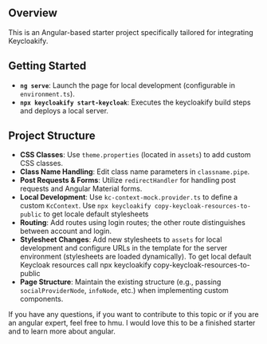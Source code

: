
## Overview

This is an Angular-based starter project specifically tailored for integrating Keycloakify.

## Getting Started

- **`ng serve`**: Launch the page for local development (configurable in `environment.ts`).
- **`npx keycloakify start-keycloak`**: Executes the keycloakify build steps and deploys a local server.

## Project Structure

- **CSS Classes**: Use `theme.properties` (located in `assets`) to add custom CSS classes.
- **Class Name Handling**: Edit class name parameters in `classname.pipe`.
- **Post Requests & Forms**: Utilize `redirectHandler` for handling post requests and Angular Material forms.
- **Local Development**: Use `kc-context-mock.provider.ts` to define a custom `KcContext`. Use `npx keycloakify copy-keycloak-resources-to-public` to get locale default stylesheets 
- **Routing**: Add routes using login routes; the other route distinguishes between account and login.
- **Stylesheet Changes**: Add new stylesheets to `assets` for local development and configure URLs in the template for the server environment (stylesheets are loaded dynamically). To get local default Keycloak resources call npx keycloakify copy-keycloak-resources-to-public
- **Page Structure**: Maintain the existing structure (e.g., passing `socialProviderNode`, `infoNode`, etc.) when implementing custom components.

If you have any questions, if you want to contribute to this topic or if you are an angular expert, feel free to hmu. I would love this to be a finished starter and to learn more about angular.
